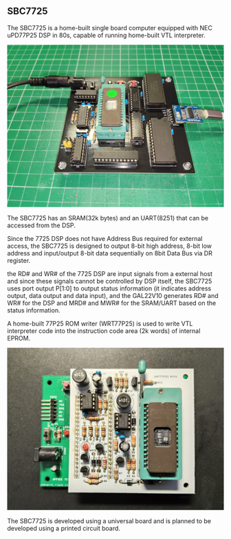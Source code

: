 ## SBC7725
The SBC7725 is a home-built single board computer equipped with NEC uPD77P25 DSP in 80s, capable of running home-built VTL interpreter.

![](https://github.com/omodakakuwai/SBC7725/blob/main/images/SBC7725_PCB1.jpg)

The SBC7725 has an SRAM(32k bytes) and an UART(8251) that can be accessed from the DSP.

Since the 7725 DSP does not have Address Bus required for external access, the SBC7725 is designed to output 8-bit high address, 8-bit low address and input/output 8-bit data sequentially on 8bit Data Bus via DR register.

the RD# and WR# of the 7725 DSP are input signals from a external host and since these signals cannot be controlled by DSP itself, the SBC7725 uses port output P[1:0] to output status information (it indicates address output, data output and data input), and the GAL22V10 generates RD# and WR# for the DSP and MRD# and MWR# for the SRAM/UART based on the status information.

A home-built 77P25 ROM writer (WRT77P25) is used to write VTL interpreter code into the instruction code area (2k words) of internal EPROM.

![](https://github.com/omodakakuwai/SBC7725/blob/main/images/SBC7725_WRT77P25.jpg)

The SBC7725 is developed using a universal board and is planned to be developed using a printed circuit board.
